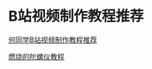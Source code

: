 # B站视频制作教程推荐

[何同学B站视频制作教程推荐](https://www.bilibili.com/read/cv960192/)

[燃烧的陀螺仪教程](https://space.bilibili.com/320663489/channel/detail?cid=42558)
